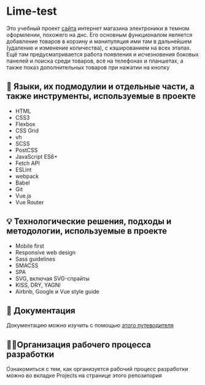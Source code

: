 # Lime-test

Это учебный проект [сайта](http://f0764136.xsph.ru/) интернет магазина электроники в темном оформлении, похожего на днс. Его основным функционалом является добавление товаров в корзину и манипуляция ими там в дальнейшем (удаление и изменение количества), с кэшированием на всех этапах. Ещё там предусматривается работа появления и исчезновения боковых панелей и поиска среди товаров, всё на телефонах и планшетах, а также показ дополнительных товаров при нажатии на кнопку

## 🔧 Языки, их подмодулии и отдельные части, а также инструменты, используемые в проекте

- HTML
- CSS3
- Flexbox
- CSS Grid
- vh
- SCSS
- PostCSS
- JavaScript ES6+
- Fetch API
- ESLint
- webpack
- Babel
- Git
- Vue.js
- Vue Router

## 💡 Технологические решения, подходы и методологии, используемые в проекте

-	Mobile first
-	Responsive web design
-	Sass guidelines
-	SMACSS
-	SPA
-	SVG, включая SVG-спрайты
-	KISS, DRY, YAGNI
-	Airbnb, Google и Vue style guide

## 📄 Документация
Документацию можно изучить с помощью [этого путеводителя](docs/index.md)

## 👷‍♂️Организация рабочего процесса разработки
Ознакомиться с тем, как организуется рабочий процесс разработки можно во вкладке Projects на странице этого репозитория
